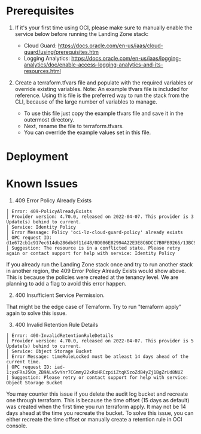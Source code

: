 # Prerequisites

1. If it's your first time using OCI, please make sure to manually enable the service below before running the Landing Zone stack:

    - Cloud Guard: https://docs.oracle.com/en-us/iaas/cloud-guard/using/prerequisites.htm
    - Logging Analytics: https://docs.oracle.com/en-us/iaas/logging-analytics/doc/enable-access-logging-analytics-and-its-resources.html

2. Create a terraform.tfvars file and populate with the required variables or override existing variables. Note: An example tfvars file is included for reference. Using this file is the preferred way to run the stack from the CLI, because of the large number of variables to manage. 

    - To use this file just copy the example tfvars file and save it in the outermost directory.
    - Next, rename the file to terraform.tfvars.
    - You can override the example values set in this file.

# Deployment


# Known Issues

1. 409 Error Policy Already Exists
```
│ Error: 409-PolicyAlreadyExists 
│ Provider version: 4.70.0, released on 2022-04-07. This provider is 3 Update(s) behind to current. 
│ Service: Identity Policy 
│ Error Message: Policy 'oci-lz-cloud-guard-policy' already exists 
│ OPC request ID: d1e672cb1c917ec614db286db8f11d48/0D086E82994A22E3E8C6DCC7B0FB9265/13BC915A63EAB71F13DA5ABD23EF77BC 
│ Suggestion: The resource is in a conflicted state. Please retry again or contact support for help with service: Identity Policy
```
If you already run the Landing Zone stack once and try to run another stack in another region, the 409 Error Policy Already Exists would show above. This is because the policies were created at the tenancy level. We are planning to add a flag to avoid this error happen.


2. 400 Insufficient Service Permission.

That might be the edge case of Terraform. Try to run "terraform apply" again to solve this issue.


3. 400 Invalid Retention Rule Details
```
│ Error: 400-InvalidRetentionRuleDetails
│ Provider version: 4.70.0, released on 2022-04-07. This provider is 5 Update(s) behind to current.
│ Service: Object Storage Bucket
│ Error Message: timeRuleLocked must be atleast 14 days ahead of the current time.
│ OPC request ID: iad-1:yxFRsJ5Km_ZB9ALv5vYnr7CGmmy22xRxHRCzpiiZtqK5zoZdB4yZj1BgZrUd8NUZ
│ Suggestion: Please retry or contact support for help with service: Object Storage Bucket
```
You may counter this issue if you delete the audit log bucket and recreate one through terraform. This is because the time offset (15 days as default) was created when the first time you run terraform apply. It may not be 14 days ahead at the time you recreate the bucket. To solve this issue, you can either recreate the time offset or manually create a retention rule in OCI console. 

 
